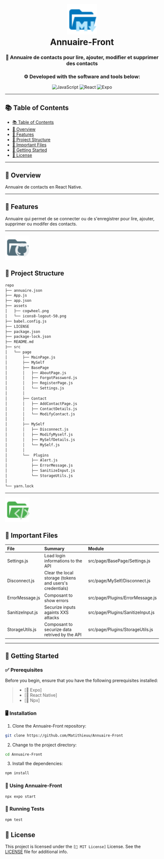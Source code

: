 
<div align="center">
<h1 align="center">
<img src="https://raw.githubusercontent.com/PKief/vscode-material-icon-theme/ec559a9f6bfd399b82bb44393651661b08aaf7ba/icons/folder-markdown-open.svg" width="100" />
<br>
Annuaire-Front
</h1>
<h3 align="center">📍 Annuaire de contacts pour lire, ajouter, modifier et supprimer des contacts </h3>
<h3 align="center">⚙️ Developed with the software and tools below:</h3>

<p align="center">
<img src="https://img.shields.io/badge/JavaScript-F7DF1E.svg?style=for-the-badge&logo=JavaScript&logoColor=black" alt="JavaScript" />
<img src="https://img.shields.io/badge/React-61DAFB.svg?style=for-the-badge&logo=React&logoColor=black" alt="React" />
<img src="https://img.shields.io/badge/Expo-000020.svg?style=for-the-badge&logo=Expo&logoColor=white" alt="Expo" />
</p>
</div>

---

## 📚 Table of Contents
- [📚 Table of Contents](#-table-of-contents)
- [📍 Overview](#-overview)
- [💫 Features](#-features)
- [📂 Project Structure](#project-structure)
- [🧩 Important Files](#modules)
- [🚀 Getting Started](#-getting-started)
- [📄 License](#-license)
---


## 📍 Overview
Annuaire de contacts en React Native.

---

## 💫 Features

Annuaire qui permet de se connecter ou de s'enregistrer pour lire, ajouter, supprimer ou modifer des contacts.

---


<img src="https://raw.githubusercontent.com/PKief/vscode-material-icon-theme/ec559a9f6bfd399b82bb44393651661b08aaf7ba/icons/folder-github-open.svg" width="80" />

## 📂 Project Structure


```bash
repo
├── annuaire.json
├── App.js
├── app.json
├── assets
│   ├── cogwheel.png
│   └── icons8-logout-50.png
├── babel.config.js
├── LICENSE
├── package.json
├── package-lock.json
├── README.md
├── src
│   └── page
│       ├── MainPage.js
│       ├── MySelf
│       ├── BasePage
│       │   ├── AboutPage.js
│       │   ├── ForgotPassword.js
│       │   ├── RegisterPage.js
│       │   └── Settings.js
│       │   			
│       ├── Contact
│       │   ├── AddContactPage.js
│       │   ├── ContactDetails.js
│       │   └── ModifyContact.js
│       │   
│       ├── MySelf	
│       │   ├── Disconnect.js
│       │   ├── ModifyMyself.js
│       │   ├── MySelfDetails.js
│       │   └── MySelf.js
│       │   
│       └──  Plugins
│           ├── Alert.js
│           ├── ErrorMessage.js
│           ├── SanitizeInput.js
│           └── StorageUtils.js
│       
└── yarn.lock
```

---

<img src="https://raw.githubusercontent.com/PKief/vscode-material-icon-theme/ec559a9f6bfd399b82bb44393651661b08aaf7ba/icons/folder-src-open.svg" width="80" />

## 🧩 Important Files


| File              | Summary                                                                                                                    | Module                              |
|:------------------|:---------------------------------------------------------------------------------------------------------------------------|:------------------------------------|
| Settings.js       | Load login informations to the API | src/page/BasePage/Settings.js       |                     |
| Disconnect.js    | Clear the local storage (tokens and users's credentials) | src/page/MySelf/Disconnect.js    |                  |
| ErrorMessage.js  | Composant to show errors | src/page/Plugins/ErrorMessage.js  |
| SanitizeInput.js | Securize inputs againts XXS attacks | src/page/Plugins/SanitizeInput.js |                                |
| StorageUtils.js  | Composant to securize data retrived by the API | src/page/Plugins/StorageUtils.js  |                                   |                              |

---

## 🚀 Getting Started

### ✅ Prerequisites

Before you begin, ensure that you have the following prerequisites installed:
> - [📌  Expo]
> - [📌 React Native]
> - [📌  Npx]

### 🖥 Installation

1. Clone the Annuaire-Front repository:
```sh
git clone https://github.com/Matithieuu/Annuaire-Front
```

2. Change to the project directory:
```sh
cd Annuaire-Front
```

3. Install the dependencies:
```sh
npm install
```

### 🤖 Using Annuaire-Front

```sh
npx expo start
```

### 🧪 Running Tests
```sh
npm test
```
## 📄 License

This project is licensed under the `[📌 MIT License]` License. See the [LICENSE](https://github.com/Matithieuu/Annuaire-Front/blob/main/LICENSE) file for additional info.
